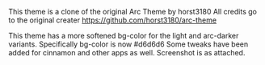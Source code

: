 This theme is a clone of the original Arc Theme by horst3180
All credits go to the original creater
https://github.com/horst3180/arc-theme

This theme has a more softened bg-color for the light and arc-darker variants. 
Specifically bg-color is now #d6d6d6
Some tweaks have been added for cinnamon and other apps as well. Screenshot is as attached.
